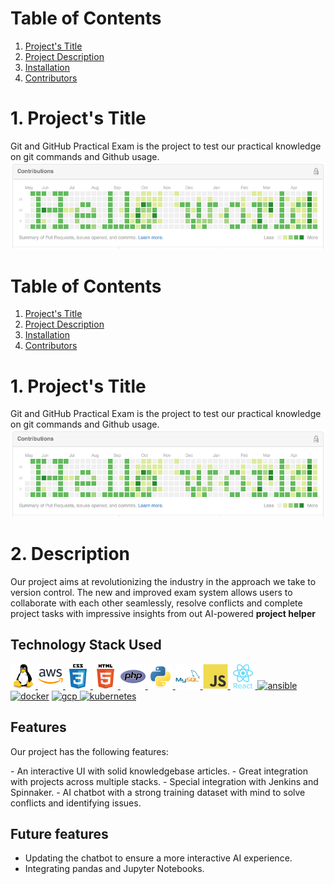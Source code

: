 # Table of Contents
1. [Project's Title](#Title)
2. [Project Description](#Description)
3. [Installation](#Installation)
4. [Contributors](#Contributors)

# 1. Project's Title
Git and GitHub Practical Exam is the project to test our practical knowledge on git commands and Github usage.
<img alt="Developer Desk" src="https://github.com/iatiqul/codefellas/blob/main/687474703a2f2f692e696d6775722e636f6d2f6337476d414a662e706e67.png" style="max-width: 100%;">

# Table of Contents
1. [Project's Title](#Title)
2. [Project Description](#Description)
3. [Installation](#Installation)
4. [Contributors](#Contributors)

# 1. Project's Title
Git and GitHub Practical Exam is the project to test our practical knowledge on git commands and Github usage.
<img alt="Developer Desk" src="https://github.com/iatiqul/codefellas/blob/main/687474703a2f2f692e696d6775722e636f6d2f6337476d414a662e706e67.png" style="max-width: 100%;">


# 2. Description
Our project aims at revolutionizing the industry in the approach we take to version control. The new and improved exam system allows users to collaborate with each other seamlessly, resolve conflicts and complete project tasks with impressive insights from out AI-powered <b>project helper</b>

## Technology Stack Used
<p align="left"> <a href="https://www.linux.org/" target="_blank" rel="noreferrer"> <img src="https://raw.githubusercontent.com/devicons/devicon/master/icons/linux/linux-original.svg" alt="linux" width="40" height="40"/> </a> <a href="https://aws.amazon.com" target="_blank" rel="noreferrer"> <img src="https://raw.githubusercontent.com/devicons/devicon/master/icons/amazonwebservices/amazonwebservices-original-wordmark.svg" alt="aws" width="40" height="40"/> </a> <a href="https://www.w3schools.com/css/" target="_blank" rel="noreferrer"> <img src="https://raw.githubusercontent.com/devicons/devicon/master/icons/css3/css3-original-wordmark.svg" alt="css3" width="40" height="40"/> </a> <a href="https://www.w3.org/html/" target="_blank" rel="noreferrer"> <img src="https://raw.githubusercontent.com/devicons/devicon/master/icons/html5/html5-original-wordmark.svg" alt="html5" width="40" height="40"/> </a> <a href="https://www.php.net" target="_blank" rel="noreferrer"> <img src="https://raw.githubusercontent.com/devicons/devicon/master/icons/php/php-original.svg" alt="php" width="40" height="40"/> </a> <a href="https://www.python.org" target="_blank" rel="noreferrer"> <img src="https://raw.githubusercontent.com/devicons/devicon/master/icons/python/python-original.svg" alt="python" width="40" height="40"/> </a> <a href="https://www.mysql.com/" target="_blank" rel="noreferrer"> <img src="https://raw.githubusercontent.com/devicons/devicon/master/icons/mysql/mysql-original-wordmark.svg" alt="mysql" width="40" height="40"/> </a><a href="https://developer.mozilla.org/en-US/docs/Web/JavaScript" target="_blank" rel="noreferrer"> <img src="https://raw.githubusercontent.com/devicons/devicon/master/icons/javascript/javascript-original.svg" alt="javascript" width="40" height="40"/> </a> <a href="https://reactjs.org/" target="_blank" rel="noreferrer"> <img src="https://raw.githubusercontent.com/devicons/devicon/master/icons/react/react-original-wordmark.svg" alt="react" width="40" height="40"/> </a> <a href="https://ansible.com/" target="_blank" rel="noreferrer"> <img src="https://www.vectorlogo.zone/logos/ansible/ansible-icon.svg" alt="ansible" width="40" height="40"/></a><a href="https://www.docker.com/" target="_blank" rel="noreferrer"> <img src="https://www.vectorlogo.zone/logos/docker/docker-official.svg" alt="docker" width="40" height="40"/></a> <a href="https://cloud.google.com/" target="_blank" rel="noreferrer"> <img src="https://www.vectorlogo.zone/logos/google_cloud/google_cloud-icon.svg" alt="gcp" width="40" height="40"/></a><a href="https://kubernetes.io/" target="_blank" rel="noreferrer"> <img src="https://www.vectorlogo.zone/logos/kubernetes/kubernetes-icon.svg" alt="kubernetes" width="40" height="40"/></a> </p>

## Features
<p>Our project has the following features:</p>
- An interactive UI with solid knowledgebase articles.
- Great integration with projects across multiple stacks.
- Special integration with Jenkins and Spinnaker.
- AI chatbot with a strong training dataset with mind to solve conflicts and identifying issues.

## Future features
- Updating the chatbot to ensure a more interactive AI experience.
- Integrating pandas and Jupyter Notebooks.